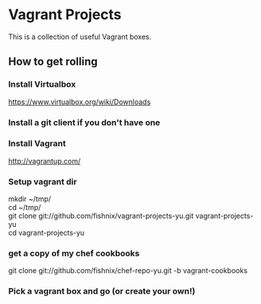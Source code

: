 # Vagrant Projects

This is a collection of useful Vagrant boxes.

## How to get rolling

### Install Virtualbox
https://www.virtualbox.org/wiki/Downloads

### Install a git client if you don't have one

### Install Vagrant
http://vagrantup.com/  

### Setup vagrant dir
mkdir ~/tmp/  
cd ~/tmp/  
git clone git://github.com/fishnix/vagrant-projects-yu.git vagrant-projects-yu  
cd vagrant-projects-yu

### get a copy of my chef cookbooks
git clone git://github.com/fishnix/chef-repo-yu.git -b vagrant-cookbooks

### Pick a vagrant box and go (or create your own!)
